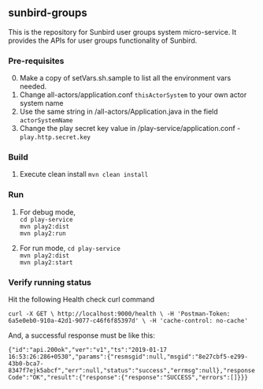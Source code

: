 ## sunbird-groups
This is the repository for Sunbird user groups system micro-service. It provides the APIs for user groups functionality of Sunbird.

### Pre-requisites
0. Make a copy of setVars.sh.sample to list all the environment vars needed.
1. Change all-actors/application.conf `thisActorSystem` to your own actor system name
2. Use the same string in /all-actors/Application.java in the field `actorSystemName`
3. Change the play secret key value in /play-service/application.conf - `play.http.secret.key`


### Build

1. Execute clean install `mvn clean install`


### Run 
1. For debug mode, <br> 
   `cd play-service` <br>
   `mvn play2:dist`  <br>
   `mvn play2:run`

2. For run mode, 
   `cd play-service` <br>
   `mvn play2:dist`  <br>
   `mvn play2:start`

### Verify running status

Hit the following Health check curl command 

`curl -X GET \
   http://localhost:9000/health \
   -H 'Postman-Token: 6a5e0eb0-910a-42d1-9077-c46f6f85397d' \
   -H 'cache-control: no-cache'`

And, a successful response must be like this:

`{"id":"api.200ok","ver":"v1","ts":"2019-01-17 16:53:26:286+0530","params":{"resmsgid":null,"msgid":"8e27cbf5-e299-43b0-bca7-8347f7ejk5abcf","err":null,"status":"success","errmsg":null},"responseCode":"OK","result":{"response":{"response":"SUCCESS","errors":[]}}}`
